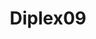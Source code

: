 ---
title: Diplex09
github: https://github.com/Diplex09
mode: dark
transition: 1s
score: 73.6
archetype:
- Stats and Metrics
- Badges | Tags | Icons
---